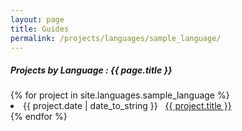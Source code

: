 ```yaml
---
layout: page
title: Guides
permalink: /projects/languages/sample_language/
---
```


<h5> Projects by Language : {{ page.title }} </h5>

<div class="card">
{% for project in site.languages.sample_language %}
 <li class="language-project"><span>{{ project.date | date_to_string }}</span> &nbsp; <a href="{{ project.url }}">{{ project.title }}</a></li>
{% endfor %}
</div>